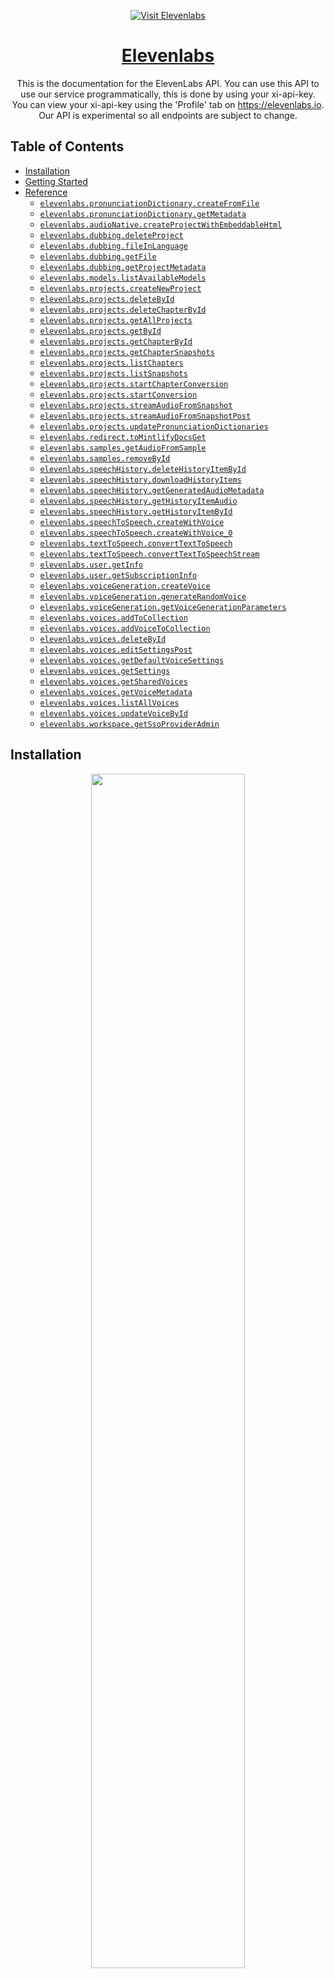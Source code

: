 <div align="center">

[![Visit Elevenlabs](./header.png)](https://elevenlabs.com)

# [Elevenlabs](https://elevenlabs.com)<a id="elevenlabs"></a>

This is the documentation for the ElevenLabs API. You can use this API to use our service programmatically, this is done by using your xi-api-key. <br/> You can view your xi-api-key using the 'Profile' tab on https://elevenlabs.io. Our API is experimental so all endpoints are subject to change.

</div>

## Table of Contents<a id="table-of-contents"></a>

<!-- toc -->

- [Installation](#installation)
- [Getting Started](#getting-started)
- [Reference](#reference)
  * [`elevenlabs.pronunciationDictionary.createFromFile`](#elevenlabspronunciationdictionarycreatefromfile)
  * [`elevenlabs.pronunciationDictionary.getMetadata`](#elevenlabspronunciationdictionarygetmetadata)
  * [`elevenlabs.audioNative.createProjectWithEmbeddableHtml`](#elevenlabsaudionativecreateprojectwithembeddablehtml)
  * [`elevenlabs.dubbing.deleteProject`](#elevenlabsdubbingdeleteproject)
  * [`elevenlabs.dubbing.fileInLanguage`](#elevenlabsdubbingfileinlanguage)
  * [`elevenlabs.dubbing.getFile`](#elevenlabsdubbinggetfile)
  * [`elevenlabs.dubbing.getProjectMetadata`](#elevenlabsdubbinggetprojectmetadata)
  * [`elevenlabs.models.listAvailableModels`](#elevenlabsmodelslistavailablemodels)
  * [`elevenlabs.projects.createNewProject`](#elevenlabsprojectscreatenewproject)
  * [`elevenlabs.projects.deleteById`](#elevenlabsprojectsdeletebyid)
  * [`elevenlabs.projects.deleteChapterById`](#elevenlabsprojectsdeletechapterbyid)
  * [`elevenlabs.projects.getAllProjects`](#elevenlabsprojectsgetallprojects)
  * [`elevenlabs.projects.getById`](#elevenlabsprojectsgetbyid)
  * [`elevenlabs.projects.getChapterById`](#elevenlabsprojectsgetchapterbyid)
  * [`elevenlabs.projects.getChapterSnapshots`](#elevenlabsprojectsgetchaptersnapshots)
  * [`elevenlabs.projects.listChapters`](#elevenlabsprojectslistchapters)
  * [`elevenlabs.projects.listSnapshots`](#elevenlabsprojectslistsnapshots)
  * [`elevenlabs.projects.startChapterConversion`](#elevenlabsprojectsstartchapterconversion)
  * [`elevenlabs.projects.startConversion`](#elevenlabsprojectsstartconversion)
  * [`elevenlabs.projects.streamAudioFromSnapshot`](#elevenlabsprojectsstreamaudiofromsnapshot)
  * [`elevenlabs.projects.streamAudioFromSnapshotPost`](#elevenlabsprojectsstreamaudiofromsnapshotpost)
  * [`elevenlabs.projects.updatePronunciationDictionaries`](#elevenlabsprojectsupdatepronunciationdictionaries)
  * [`elevenlabs.redirect.toMintlifyDocsGet`](#elevenlabsredirecttomintlifydocsget)
  * [`elevenlabs.samples.getAudioFromSample`](#elevenlabssamplesgetaudiofromsample)
  * [`elevenlabs.samples.removeById`](#elevenlabssamplesremovebyid)
  * [`elevenlabs.speechHistory.deleteHistoryItemById`](#elevenlabsspeechhistorydeletehistoryitembyid)
  * [`elevenlabs.speechHistory.downloadHistoryItems`](#elevenlabsspeechhistorydownloadhistoryitems)
  * [`elevenlabs.speechHistory.getGeneratedAudioMetadata`](#elevenlabsspeechhistorygetgeneratedaudiometadata)
  * [`elevenlabs.speechHistory.getHistoryItemAudio`](#elevenlabsspeechhistorygethistoryitemaudio)
  * [`elevenlabs.speechHistory.getHistoryItemById`](#elevenlabsspeechhistorygethistoryitembyid)
  * [`elevenlabs.speechToSpeech.createWithVoice`](#elevenlabsspeechtospeechcreatewithvoice)
  * [`elevenlabs.speechToSpeech.createWithVoice_0`](#elevenlabsspeechtospeechcreatewithvoice_0)
  * [`elevenlabs.textToSpeech.convertTextToSpeech`](#elevenlabstexttospeechconverttexttospeech)
  * [`elevenlabs.textToSpeech.convertTextToSpeechStream`](#elevenlabstexttospeechconverttexttospeechstream)
  * [`elevenlabs.user.getInfo`](#elevenlabsusergetinfo)
  * [`elevenlabs.user.getSubscriptionInfo`](#elevenlabsusergetsubscriptioninfo)
  * [`elevenlabs.voiceGeneration.createVoice`](#elevenlabsvoicegenerationcreatevoice)
  * [`elevenlabs.voiceGeneration.generateRandomVoice`](#elevenlabsvoicegenerationgeneraterandomvoice)
  * [`elevenlabs.voiceGeneration.getVoiceGenerationParameters`](#elevenlabsvoicegenerationgetvoicegenerationparameters)
  * [`elevenlabs.voices.addToCollection`](#elevenlabsvoicesaddtocollection)
  * [`elevenlabs.voices.addVoiceToCollection`](#elevenlabsvoicesaddvoicetocollection)
  * [`elevenlabs.voices.deleteById`](#elevenlabsvoicesdeletebyid)
  * [`elevenlabs.voices.editSettingsPost`](#elevenlabsvoiceseditsettingspost)
  * [`elevenlabs.voices.getDefaultVoiceSettings`](#elevenlabsvoicesgetdefaultvoicesettings)
  * [`elevenlabs.voices.getSettings`](#elevenlabsvoicesgetsettings)
  * [`elevenlabs.voices.getSharedVoices`](#elevenlabsvoicesgetsharedvoices)
  * [`elevenlabs.voices.getVoiceMetadata`](#elevenlabsvoicesgetvoicemetadata)
  * [`elevenlabs.voices.listAllVoices`](#elevenlabsvoiceslistallvoices)
  * [`elevenlabs.voices.updateVoiceById`](#elevenlabsvoicesupdatevoicebyid)
  * [`elevenlabs.workspace.getSsoProviderAdmin`](#elevenlabsworkspacegetssoprovideradmin)

<!-- tocstop -->

## Installation<a id="installation"></a>
<div align="center">
  <a href="https://konfigthis.com/sdk-sign-up?company=ElevenLabs&language=TypeScript">
    <img src="https://raw.githubusercontent.com/konfig-dev/brand-assets/HEAD/cta-images/typescript-cta.png" width="70%">
  </a>
</div>

## Getting Started<a id="getting-started"></a>

```typescript
import { ElevenLabs } from "eleven-labs-typescript-sdk";

const elevenlabs = new ElevenLabs({
  // Defining the base path is optional and defaults to https://api.elevenlabs.io
  // basePath: "https://api.elevenlabs.io",
});

const createFromFileResponse =
  await elevenlabs.pronunciationDictionary.createFromFile({
    name: "name_example",
  });

console.log(createFromFileResponse);
```

## Reference<a id="reference"></a>


### `elevenlabs.pronunciationDictionary.createFromFile`<a id="elevenlabspronunciationdictionarycreatefromfile"></a>

Creates a new pronunciation dictionary from a lexicon .PLS file

#### 🛠️ Usage<a id="🛠️-usage"></a>

```typescript
const createFromFileResponse =
  await elevenlabs.pronunciationDictionary.createFromFile({
    name: "name_example",
  });
```

#### ⚙️ Parameters<a id="⚙️-parameters"></a>

##### name: `string`<a id="name-string"></a>

The name of the pronunciation dictionary, used for identification only.

##### xiApiKey: `string`<a id="xiapikey-string"></a>

Your API key. This is required by most endpoints to access our API programatically. You can view your xi-api-key using the \'Profile\' tab on the website.

##### description: `string`<a id="description-string"></a>

A description of the pronunciation dictionary, used for identification only.

##### file: `Uint8Array | File | buffer.File`<a id="file-uint8array--file--bufferfile"></a>

A lexicon .pls file which we will use to initialize the project with.

#### 🔄 Return<a id="🔄-return"></a>

[AddPronunciationDictionaryResponseModel](./models/add-pronunciation-dictionary-response-model.ts)

#### 🌐 Endpoint<a id="🌐-endpoint"></a>

`/v1/pronunciation-dictionaries/add-from-file` `POST`

[🔙 **Back to Table of Contents**](#table-of-contents)

---


### `elevenlabs.pronunciationDictionary.getMetadata`<a id="elevenlabspronunciationdictionarygetmetadata"></a>

Get metadata for a pronunciation dictionary

#### 🛠️ Usage<a id="🛠️-usage"></a>

```typescript
const getMetadataResponse =
  await elevenlabs.pronunciationDictionary.getMetadata({
    pronunciationDictionaryId: "pronunciationDictionaryId_example",
  });
```

#### ⚙️ Parameters<a id="⚙️-parameters"></a>

##### pronunciationDictionaryId: `string`<a id="pronunciationdictionaryid-string"></a>

The id of the pronunciation dictionary

##### xiApiKey: `string`<a id="xiapikey-string"></a>

Your API key. This is required by most endpoints to access our API programatically. You can view your xi-api-key using the \'Profile\' tab on the website.

#### 🔄 Return<a id="🔄-return"></a>

[GetPronunciationDictionaryMetadataResponseModel](./models/get-pronunciation-dictionary-metadata-response-model.ts)

#### 🌐 Endpoint<a id="🌐-endpoint"></a>

`/v1/pronunciation-dictionaries/{pronunciation_dictionary_id}` `GET`

[🔙 **Back to Table of Contents**](#table-of-contents)

---


### `elevenlabs.audioNative.createProjectWithEmbeddableHtml`<a id="elevenlabsaudionativecreateprojectwithembeddablehtml"></a>

Creates AudioNative enabled project, optionally starts conversion and returns project id and embeddable html snippet.

#### 🛠️ Usage<a id="🛠️-usage"></a>

```typescript
const createProjectWithEmbeddableHtmlResponse =
  await elevenlabs.audioNative.createProjectWithEmbeddableHtml({
    name: "name_example",
    small: false,
    sessionization: 0,
    file: fs.readFileSync("/path/to/file"),
    auto_convert: false,
  });
```

#### ⚙️ Parameters<a id="⚙️-parameters"></a>

##### name: `string`<a id="name-string"></a>

Project name.

##### file: `Uint8Array | File | buffer.File`<a id="file-uint8array--file--bufferfile"></a>

Either txt or HTML input file containing the article content. HTML should be formatted as follows \\\'&lt;html&gt;&lt;body&gt;&lt;div&gt;&lt;p&gt;Your content&lt;/p&gt;&lt;h5&gt;More of your content&lt;/h5&gt;&lt;p&gt;Some more of your content&lt;/p&gt;&lt;/div&gt;&lt;/body&gt;&lt;/html&gt;\\\'

##### xiApiKey: `string`<a id="xiapikey-string"></a>

Your API key. This is required by most endpoints to access our API programatically. You can view your xi-api-key using the \'Profile\' tab on the website.

##### title: `string`<a id="title-string"></a>

Title used in the player and inserted at the top of the uploaded article. If not provided, the default title set in the Player settings is used.

##### image: `string`<a id="image-string"></a>

Image URL used in the player. If not provided, default image set in the Player settings is used.

##### author: `string`<a id="author-string"></a>

Author used in the player and inserted at the start of the uploaded article. If not provided, the default author set in the Player settings is used.

##### small: `boolean`<a id="small-boolean"></a>

Whether to use small player or not. If not provided, default value set in the Player settings is used.

##### textColor: `string`<a id="textcolor-string"></a>

Text color used in the player. If not provided, default text color set in the Player settings is used.

##### backgroundColor: `string`<a id="backgroundcolor-string"></a>

Background color used in the player. If not provided, default background color set in the Player settings is used.

##### sessionization: `number`<a id="sessionization-number"></a>

Specifies for how many minutes to persist the session across page reloads. If not provided, default sessionization set in the Player settings is used.

##### voiceId: `string`<a id="voiceid-string"></a>

Voice ID used to voice the content. If not provided, default voice ID set in the Player settings is used.

##### modelId: `string`<a id="modelid-string"></a>

TTS Model ID used in the player. If not provided, default model ID set in the Player settings is used.

##### autoConvert: `boolean`<a id="autoconvert-boolean"></a>

Whether to auto convert the project to audio or not.

#### 🔄 Return<a id="🔄-return"></a>

[AudioNativeCreateProjectResponseModel](./models/audio-native-create-project-response-model.ts)

#### 🌐 Endpoint<a id="🌐-endpoint"></a>

`/v1/audio-native` `POST`

[🔙 **Back to Table of Contents**](#table-of-contents)

---


### `elevenlabs.dubbing.deleteProject`<a id="elevenlabsdubbingdeleteproject"></a>

Deletes a dubbing project.

#### 🛠️ Usage<a id="🛠️-usage"></a>

```typescript
const deleteProjectResponse = await elevenlabs.dubbing.deleteProject({
  dubbingId: "dubbingId_example",
});
```

#### ⚙️ Parameters<a id="⚙️-parameters"></a>

##### dubbingId: `string`<a id="dubbingid-string"></a>

ID of the dubbing project.

##### xiApiKey: `string`<a id="xiapikey-string"></a>

Your API key. This is required by most endpoints to access our API programatically. You can view your xi-api-key using the \'Profile\' tab on the website.

#### 🌐 Endpoint<a id="🌐-endpoint"></a>

`/v1/dubbing/{dubbing_id}` `DELETE`

[🔙 **Back to Table of Contents**](#table-of-contents)

---


### `elevenlabs.dubbing.fileInLanguage`<a id="elevenlabsdubbingfileinlanguage"></a>

Dubs provided audio or video file into given language.

#### 🛠️ Usage<a id="🛠️-usage"></a>

```typescript
const fileInLanguageResponse = await elevenlabs.dubbing.fileInLanguage({
  source_lang: "auto",
  target_lang: "target_lang_example",
  num_speakers: 0,
  watermark: false,
  highest_resolution: false,
  dubbing_studio: false,
});
```

#### ⚙️ Parameters<a id="⚙️-parameters"></a>

##### targetLang: `string`<a id="targetlang-string"></a>

Target language.

##### xiApiKey: `string`<a id="xiapikey-string"></a>

Your API key. This is required by most endpoints to access our API programatically. You can view your xi-api-key using the \'Profile\' tab on the website.

##### mode: `string`<a id="mode-string"></a>

automatic or manual.

##### file: `Uint8Array | File | buffer.File`<a id="file-uint8array--file--bufferfile"></a>

One or more audio files to clone the voice from

##### csvFile: `Uint8Array | File | buffer.File`<a id="csvfile-uint8array--file--bufferfile"></a>

CSV file containing transcription/translation metadata

##### foregroundAudioFile: `Uint8Array | File | buffer.File`<a id="foregroundaudiofile-uint8array--file--bufferfile"></a>

For use only with csv input

##### backgroundAudioFile: `Uint8Array | File | buffer.File`<a id="backgroundaudiofile-uint8array--file--bufferfile"></a>

For use only with csv input

##### name: `string`<a id="name-string"></a>

Name of the dubbing project.

##### sourceUrl: `string`<a id="sourceurl-string"></a>

URL of the source video/audio file.

##### sourceLang: `string`<a id="sourcelang-string"></a>

Source language.

##### numSpeakers: `number`<a id="numspeakers-number"></a>

Number of speakers to use for the dubbing.

##### watermark: `boolean`<a id="watermark-boolean"></a>

Whether to apply watermark to the output video.

##### startTime: `number`<a id="starttime-number"></a>

Start time of the source video/audio file.

##### endTime: `number`<a id="endtime-number"></a>

End time of the source video/audio file.

##### highestResolution: `boolean`<a id="highestresolution-boolean"></a>

Whether to use the highest resolution available.

##### dubbingStudio: `boolean`<a id="dubbingstudio-boolean"></a>

Whether to prepare dub for edits in dubbing studio.

#### 🔄 Return<a id="🔄-return"></a>

[DoDubbingResponseModel](./models/do-dubbing-response-model.ts)

#### 🌐 Endpoint<a id="🌐-endpoint"></a>

`/v1/dubbing` `POST`

[🔙 **Back to Table of Contents**](#table-of-contents)

---


### `elevenlabs.dubbing.getFile`<a id="elevenlabsdubbinggetfile"></a>

Returns dubbed file.

#### 🛠️ Usage<a id="🛠️-usage"></a>

```typescript
const getFileResponse = await elevenlabs.dubbing.getFile({
  dubbingId: "dubbingId_example",
  languageCode: "languageCode_example",
});
```

#### ⚙️ Parameters<a id="⚙️-parameters"></a>

##### dubbingId: `string`<a id="dubbingid-string"></a>

ID of the dubbing project.

##### languageCode: `string`<a id="languagecode-string"></a>

ID of the language.

##### xiApiKey: `string`<a id="xiapikey-string"></a>

Your API key. This is required by most endpoints to access our API programatically. You can view your xi-api-key using the \'Profile\' tab on the website.

#### 🌐 Endpoint<a id="🌐-endpoint"></a>

`/v1/dubbing/{dubbing_id}/audio/{language_code}` `GET`

[🔙 **Back to Table of Contents**](#table-of-contents)

---


### `elevenlabs.dubbing.getProjectMetadata`<a id="elevenlabsdubbinggetprojectmetadata"></a>

Returns metadata about a dubbing project, including whether it's still in progress or not

#### 🛠️ Usage<a id="🛠️-usage"></a>

```typescript
const getProjectMetadataResponse = await elevenlabs.dubbing.getProjectMetadata({
  dubbingId: "dubbingId_example",
});
```

#### ⚙️ Parameters<a id="⚙️-parameters"></a>

##### dubbingId: `string`<a id="dubbingid-string"></a>

ID of the dubbing project.

##### xiApiKey: `string`<a id="xiapikey-string"></a>

Your API key. This is required by most endpoints to access our API programatically. You can view your xi-api-key using the \'Profile\' tab on the website.

#### 🌐 Endpoint<a id="🌐-endpoint"></a>

`/v1/dubbing/{dubbing_id}` `GET`

[🔙 **Back to Table of Contents**](#table-of-contents)

---


### `elevenlabs.models.listAvailableModels`<a id="elevenlabsmodelslistavailablemodels"></a>

Gets a list of available models.

#### 🛠️ Usage<a id="🛠️-usage"></a>

```typescript
const listAvailableModelsResponse = await elevenlabs.models.listAvailableModels(
  {}
);
```

#### ⚙️ Parameters<a id="⚙️-parameters"></a>

##### xiApiKey: `string`<a id="xiapikey-string"></a>

Your API key. This is required by most endpoints to access our API programatically. You can view your xi-api-key using the \'Profile\' tab on the website.

#### 🔄 Return<a id="🔄-return"></a>

[ModelResponseModel](./models/model-response-model.ts)

#### 🌐 Endpoint<a id="🌐-endpoint"></a>

`/v1/models` `GET`

[🔙 **Back to Table of Contents**](#table-of-contents)

---


### `elevenlabs.projects.createNewProject`<a id="elevenlabsprojectscreatenewproject"></a>

Creates a new project, it can be either initialized as blank, from a document or from a URL.

#### 🛠️ Usage<a id="🛠️-usage"></a>

```typescript
const createNewProjectResponse = await elevenlabs.projects.createNewProject({
  name: "name_example",
  default_title_voice_id: "default_title_voice_id_example",
  default_paragraph_voice_id: "default_paragraph_voice_id_example",
  default_model_id: "default_model_id_example",
  quality_preset: "standard",
  acx_volume_normalization: false,
  volume_normalization: false,
  pronunciation_dictionary_locators: [
    "pronunciation_dictionary_locators_example",
  ],
});
```

#### ⚙️ Parameters<a id="⚙️-parameters"></a>

##### name: `string`<a id="name-string"></a>

The name of the project, used for identification only.

##### defaultTitleVoiceId: `string`<a id="defaulttitlevoiceid-string"></a>

The voice_id that corresponds to the default voice used for new titles.

##### defaultParagraphVoiceId: `string`<a id="defaultparagraphvoiceid-string"></a>

The voice_id that corresponds to the default voice used for new paragraphs.

##### defaultModelId: `string`<a id="defaultmodelid-string"></a>

The model_id of the model to be used for this project, you can query GET https://api.elevenlabs.io/v1/models to list all available models.

##### pronunciationDictionaryLocators: `string`[]<a id="pronunciationdictionarylocators-string"></a>

A list of pronunciation dictionary locators (id, version_id) encoded as a list of JSON strings for pronunciation dictionaries to be applied to the text.  A list of json encoded strings is required as adding projects may occur through formData as opposed to jsonBody

##### xiApiKey: `string`<a id="xiapikey-string"></a>

Your API key. This is required by most endpoints to access our API programatically. You can view your xi-api-key using the \'Profile\' tab on the website.

##### title: `string`<a id="title-string"></a>

An optional name of the author of the project, this will be added as metadata to the mp3 file on project / chapter download.

##### fromUrl: `string`<a id="fromurl-string"></a>

An optional URL from which we will extract content to initialize the project. If this is set, \\\'from_url\\\' must be null. If neither \\\'from_url\\\' or \\\'from_document\\\' are provided we will initialize the project as blank.

##### fromDocument: `Uint8Array | File | buffer.File`<a id="fromdocument-uint8array--file--bufferfile"></a>

An optional .epub, .pdf, .txt or similar file can be provided. If provided, we will initialize the project with its content. If this is set, \\\'from_url\\\' must be null.  If neither \\\'from_url\\\' or \\\'from_document\\\' are provided we will initialize the project as blank.

##### qualityPreset: `string`<a id="qualitypreset-string"></a>

Output quality of the generated audio. Must be one of: standard - standard output format, 128kbps with 44.1kHz sample rate. high - high quality output format, 192kbps with 44.1kHz sample rate and major improvements on our side. Using this setting increases the character cost by 20%. ultra - ultra quality output format, 192kbps with 44.1kHz sample rate and highest improvements on our side. Using this setting increases the character cost by 50%. 

##### author: `string`<a id="author-string"></a>

An optional name of the author of the project, this will be added as metadata to the mp3 file on project / chapter download.

##### isbnNumber: `string`<a id="isbnnumber-string"></a>

An optional ISBN number of the project you want to create, this will be added as metadata to the mp3 file on project / chapter download.

##### acxVolumeNormalization: `boolean`<a id="acxvolumenormalization-boolean"></a>

[Deprecated] When the project is downloaded, should the returned audio have postprocessing in order to make it compliant with audiobook normalized volume requirements

##### volumeNormalization: `boolean`<a id="volumenormalization-boolean"></a>

When the project is downloaded, should the returned audio have postprocessing in order to make it compliant with audiobook normalized volume requirements

##### callbackUrl: `string`<a id="callbackurl-string"></a>

A url that will be called by our service when the project is converted with a json containing the status of the conversion

#### 🔄 Return<a id="🔄-return"></a>

[AddProjectResponseModel](./models/add-project-response-model.ts)

#### 🌐 Endpoint<a id="🌐-endpoint"></a>

`/v1/projects/add` `POST`

[🔙 **Back to Table of Contents**](#table-of-contents)

---


### `elevenlabs.projects.deleteById`<a id="elevenlabsprojectsdeletebyid"></a>

Delete a project by its project_id.

#### 🛠️ Usage<a id="🛠️-usage"></a>

```typescript
const deleteByIdResponse = await elevenlabs.projects.deleteById({
  projectId: "projectId_example",
});
```

#### ⚙️ Parameters<a id="⚙️-parameters"></a>

##### projectId: `string`<a id="projectid-string"></a>

The project_id of the project, you can query GET https://api.elevenlabs.io/v1/projects to list all available projects.

##### xiApiKey: `string`<a id="xiapikey-string"></a>

Your API key. This is required by most endpoints to access our API programatically. You can view your xi-api-key using the \'Profile\' tab on the website.

#### 🌐 Endpoint<a id="🌐-endpoint"></a>

`/v1/projects/{project_id}` `DELETE`

[🔙 **Back to Table of Contents**](#table-of-contents)

---


### `elevenlabs.projects.deleteChapterById`<a id="elevenlabsprojectsdeletechapterbyid"></a>

Delete a chapter by its chapter_id.

#### 🛠️ Usage<a id="🛠️-usage"></a>

```typescript
const deleteChapterByIdResponse = await elevenlabs.projects.deleteChapterById({
  projectId: "projectId_example",
  chapterId: "chapterId_example",
});
```

#### ⚙️ Parameters<a id="⚙️-parameters"></a>

##### projectId: `string`<a id="projectid-string"></a>

The project_id of the project, you can query GET https://api.elevenlabs.io/v1/projects to list all available projects.

##### chapterId: `string`<a id="chapterid-string"></a>

The chapter_id of the chapter. You can query GET https://api.elevenlabs.io/v1/projects/{project_id}/chapters to list all available chapters for a project.

##### xiApiKey: `string`<a id="xiapikey-string"></a>

Your API key. This is required by most endpoints to access our API programatically. You can view your xi-api-key using the \'Profile\' tab on the website.

#### 🌐 Endpoint<a id="🌐-endpoint"></a>

`/v1/projects/{project_id}/chapters/{chapter_id}` `DELETE`

[🔙 **Back to Table of Contents**](#table-of-contents)

---


### `elevenlabs.projects.getAllProjects`<a id="elevenlabsprojectsgetallprojects"></a>

Returns a list of your projects together and its metadata.

#### 🛠️ Usage<a id="🛠️-usage"></a>

```typescript
const getAllProjectsResponse = await elevenlabs.projects.getAllProjects({});
```

#### ⚙️ Parameters<a id="⚙️-parameters"></a>

##### xiApiKey: `string`<a id="xiapikey-string"></a>

Your API key. This is required by most endpoints to access our API programatically. You can view your xi-api-key using the \'Profile\' tab on the website.

#### 🔄 Return<a id="🔄-return"></a>

[GetProjectsResponseModel](./models/get-projects-response-model.ts)

#### 🌐 Endpoint<a id="🌐-endpoint"></a>

`/v1/projects` `GET`

[🔙 **Back to Table of Contents**](#table-of-contents)

---


### `elevenlabs.projects.getById`<a id="elevenlabsprojectsgetbyid"></a>

Returns information about a specific project. This endpoint returns more detailed information about a project than GET api.elevenlabs.io/v1/projects.

#### 🛠️ Usage<a id="🛠️-usage"></a>

```typescript
const getByIdResponse = await elevenlabs.projects.getById({
  projectId: "projectId_example",
});
```

#### ⚙️ Parameters<a id="⚙️-parameters"></a>

##### projectId: `string`<a id="projectid-string"></a>

The project_id of the project, you can query GET https://api.elevenlabs.io/v1/projects to list all available projects.

##### xiApiKey: `string`<a id="xiapikey-string"></a>

Your API key. This is required by most endpoints to access our API programatically. You can view your xi-api-key using the \'Profile\' tab on the website.

#### 🔄 Return<a id="🔄-return"></a>

[ProjectExtendedResponseModel](./models/project-extended-response-model.ts)

#### 🌐 Endpoint<a id="🌐-endpoint"></a>

`/v1/projects/{project_id}` `GET`

[🔙 **Back to Table of Contents**](#table-of-contents)

---


### `elevenlabs.projects.getChapterById`<a id="elevenlabsprojectsgetchapterbyid"></a>

Returns information about a specific chapter.

#### 🛠️ Usage<a id="🛠️-usage"></a>

```typescript
const getChapterByIdResponse = await elevenlabs.projects.getChapterById({
  projectId: "projectId_example",
  chapterId: "chapterId_example",
});
```

#### ⚙️ Parameters<a id="⚙️-parameters"></a>

##### projectId: `string`<a id="projectid-string"></a>

The project_id of the project, you can query GET https://api.elevenlabs.io/v1/projects to list all available projects.

##### chapterId: `string`<a id="chapterid-string"></a>

The chapter_id of the chapter. You can query GET https://api.elevenlabs.io/v1/projects/{project_id}/chapters to list all available chapters for a project.

##### xiApiKey: `string`<a id="xiapikey-string"></a>

Your API key. This is required by most endpoints to access our API programatically. You can view your xi-api-key using the \'Profile\' tab on the website.

#### 🔄 Return<a id="🔄-return"></a>

[ChapterResponseModel](./models/chapter-response-model.ts)

#### 🌐 Endpoint<a id="🌐-endpoint"></a>

`/v1/projects/{project_id}/chapters/{chapter_id}` `GET`

[🔙 **Back to Table of Contents**](#table-of-contents)

---


### `elevenlabs.projects.getChapterSnapshots`<a id="elevenlabsprojectsgetchaptersnapshots"></a>

Gets information about all the snapshots of a chapter, each snapshot corresponds can be downloaded as audio. Whenever a chapter is converted a snapshot will be automatically created.

#### 🛠️ Usage<a id="🛠️-usage"></a>

```typescript
const getChapterSnapshotsResponse =
  await elevenlabs.projects.getChapterSnapshots({
    projectId: "projectId_example",
    chapterId: "chapterId_example",
  });
```

#### ⚙️ Parameters<a id="⚙️-parameters"></a>

##### projectId: `string`<a id="projectid-string"></a>

The project_id of the project, you can query GET https://api.elevenlabs.io/v1/projects to list all available projects.

##### chapterId: `string`<a id="chapterid-string"></a>

The chapter_id of the chapter. You can query GET https://api.elevenlabs.io/v1/projects/{project_id}/chapters to list all available chapters for a project.

##### xiApiKey: `string`<a id="xiapikey-string"></a>

Your API key. This is required by most endpoints to access our API programatically. You can view your xi-api-key using the \'Profile\' tab on the website.

#### 🔄 Return<a id="🔄-return"></a>

[ChapterSnapshotsResponseModel](./models/chapter-snapshots-response-model.ts)

#### 🌐 Endpoint<a id="🌐-endpoint"></a>

`/v1/projects/{project_id}/chapters/{chapter_id}/snapshots` `GET`

[🔙 **Back to Table of Contents**](#table-of-contents)

---


### `elevenlabs.projects.listChapters`<a id="elevenlabsprojectslistchapters"></a>

Returns a list of your chapters for a project together and its metadata.

#### 🛠️ Usage<a id="🛠️-usage"></a>

```typescript
const listChaptersResponse = await elevenlabs.projects.listChapters({
  projectId: "projectId_example",
});
```

#### ⚙️ Parameters<a id="⚙️-parameters"></a>

##### projectId: `string`<a id="projectid-string"></a>

The project_id of the project, you can query GET https://api.elevenlabs.io/v1/projects to list all available projects.

##### xiApiKey: `string`<a id="xiapikey-string"></a>

Your API key. This is required by most endpoints to access our API programatically. You can view your xi-api-key using the \'Profile\' tab on the website.

#### 🔄 Return<a id="🔄-return"></a>

[GetChaptersResponseModel](./models/get-chapters-response-model.ts)

#### 🌐 Endpoint<a id="🌐-endpoint"></a>

`/v1/projects/{project_id}/chapters` `GET`

[🔙 **Back to Table of Contents**](#table-of-contents)

---


### `elevenlabs.projects.listSnapshots`<a id="elevenlabsprojectslistsnapshots"></a>

Gets the snapshots of a project.

#### 🛠️ Usage<a id="🛠️-usage"></a>

```typescript
const listSnapshotsResponse = await elevenlabs.projects.listSnapshots({
  projectId: "projectId_example",
});
```

#### ⚙️ Parameters<a id="⚙️-parameters"></a>

##### projectId: `string`<a id="projectid-string"></a>

The project_id of the project, you can query GET https://api.elevenlabs.io/v1/projects to list all available projects.

##### xiApiKey: `string`<a id="xiapikey-string"></a>

Your API key. This is required by most endpoints to access our API programatically. You can view your xi-api-key using the \'Profile\' tab on the website.

#### 🔄 Return<a id="🔄-return"></a>

[ProjectSnapshotsResponseModel](./models/project-snapshots-response-model.ts)

#### 🌐 Endpoint<a id="🌐-endpoint"></a>

`/v1/projects/{project_id}/snapshots` `GET`

[🔙 **Back to Table of Contents**](#table-of-contents)

---


### `elevenlabs.projects.startChapterConversion`<a id="elevenlabsprojectsstartchapterconversion"></a>

Starts conversion of a specific chapter.

#### 🛠️ Usage<a id="🛠️-usage"></a>

```typescript
const startChapterConversionResponse =
  await elevenlabs.projects.startChapterConversion({
    projectId: "projectId_example",
    chapterId: "chapterId_example",
  });
```

#### ⚙️ Parameters<a id="⚙️-parameters"></a>

##### projectId: `string`<a id="projectid-string"></a>

The project_id of the project, you can query GET https://api.elevenlabs.io/v1/projects to list all available projects.

##### chapterId: `string`<a id="chapterid-string"></a>

The chapter_id of the chapter. You can query GET https://api.elevenlabs.io/v1/projects/{project_id}/chapters to list all available chapters for a project.

##### xiApiKey: `string`<a id="xiapikey-string"></a>

Your API key. This is required by most endpoints to access our API programatically. You can view your xi-api-key using the \'Profile\' tab on the website.

#### 🌐 Endpoint<a id="🌐-endpoint"></a>

`/v1/projects/{project_id}/chapters/{chapter_id}/convert` `POST`

[🔙 **Back to Table of Contents**](#table-of-contents)

---


### `elevenlabs.projects.startConversion`<a id="elevenlabsprojectsstartconversion"></a>

Starts conversion of a project and all of its chapters.

#### 🛠️ Usage<a id="🛠️-usage"></a>

```typescript
const startConversionResponse = await elevenlabs.projects.startConversion({
  projectId: "projectId_example",
});
```

#### ⚙️ Parameters<a id="⚙️-parameters"></a>

##### projectId: `string`<a id="projectid-string"></a>

The project_id of the project, you can query GET https://api.elevenlabs.io/v1/projects to list all available projects.

##### xiApiKey: `string`<a id="xiapikey-string"></a>

Your API key. This is required by most endpoints to access our API programatically. You can view your xi-api-key using the \'Profile\' tab on the website.

#### 🌐 Endpoint<a id="🌐-endpoint"></a>

`/v1/projects/{project_id}/convert` `POST`

[🔙 **Back to Table of Contents**](#table-of-contents)

---


### `elevenlabs.projects.streamAudioFromSnapshot`<a id="elevenlabsprojectsstreamaudiofromsnapshot"></a>

Stream the audio from a project snapshot.

#### 🛠️ Usage<a id="🛠️-usage"></a>

```typescript
const streamAudioFromSnapshotResponse =
  await elevenlabs.projects.streamAudioFromSnapshot({
    projectId: "projectId_example",
    projectSnapshotId: "projectSnapshotId_example",
  });
```

#### ⚙️ Parameters<a id="⚙️-parameters"></a>

##### projectId: `string`<a id="projectid-string"></a>

The project_id of the project, you can query GET https://api.elevenlabs.io/v1/projects to list all available projects.

##### projectSnapshotId: `string`<a id="projectsnapshotid-string"></a>

The project_snapshot_id of the project snapshot. You can query GET /v1/projects/{project_id}/snapshots to list all available snapshots for a project.

##### xiApiKey: `string`<a id="xiapikey-string"></a>

Your API key. This is required by most endpoints to access our API programatically. You can view your xi-api-key using the \'Profile\' tab on the website.

#### 🌐 Endpoint<a id="🌐-endpoint"></a>

`/v1/projects/{project_id}/snapshots/{project_snapshot_id}/stream` `POST`

[🔙 **Back to Table of Contents**](#table-of-contents)

---


### `elevenlabs.projects.streamAudioFromSnapshotPost`<a id="elevenlabsprojectsstreamaudiofromsnapshotpost"></a>

Stream the audio from a chapter snapshot. Use GET /v1/projects/{project_id}/chapters/{chapter_id}/snapshots to return the chapter snapshots of a chapter.

#### 🛠️ Usage<a id="🛠️-usage"></a>

```typescript
const streamAudioFromSnapshotPostResponse =
  await elevenlabs.projects.streamAudioFromSnapshotPost({
    projectId: "projectId_example",
    chapterId: "chapterId_example",
    chapterSnapshotId: "chapterSnapshotId_example",
  });
```

#### ⚙️ Parameters<a id="⚙️-parameters"></a>

##### projectId: `string`<a id="projectid-string"></a>

The project_id of the project, you can query GET https://api.elevenlabs.io/v1/projects to list all available projects.

##### chapterId: `string`<a id="chapterid-string"></a>

The chapter_id of the chapter. You can query GET https://api.elevenlabs.io/v1/projects/{project_id}/chapters to list all available chapters for a project.

##### chapterSnapshotId: `string`<a id="chaptersnapshotid-string"></a>

The chapter_snapshot_id of the chapter snapshot. You can query GET /v1/projects/{project_id}/chapters/{chapter_id}/snapshots to the all available snapshots for a chapter.

##### xiApiKey: `string`<a id="xiapikey-string"></a>

Your API key. This is required by most endpoints to access our API programatically. You can view your xi-api-key using the \'Profile\' tab on the website.

#### 🌐 Endpoint<a id="🌐-endpoint"></a>

`/v1/projects/{project_id}/chapters/{chapter_id}/snapshots/{chapter_snapshot_id}/stream` `POST`

[🔙 **Back to Table of Contents**](#table-of-contents)

---


### `elevenlabs.projects.updatePronunciationDictionaries`<a id="elevenlabsprojectsupdatepronunciationdictionaries"></a>

Updates the set of pronunciation dictionaries acting on a project. This will automatically mark text within this project as requiring reconverting where the new dictionary would apply or the old one no longer does.

#### 🛠️ Usage<a id="🛠️-usage"></a>

```typescript
const updatePronunciationDictionariesResponse =
  await elevenlabs.projects.updatePronunciationDictionaries({
    projectId: "projectId_example",
    pronunciation_dictionary_locators: [
      {
        pronunciation_dictionary_id: "pronunciation_dictionary_id_example",
        version_id: "version_id_example",
      },
    ],
  });
```

#### ⚙️ Parameters<a id="⚙️-parameters"></a>

##### pronunciation_dictionary_locators: [`PronunciationDictionaryVersionLocatorDBModel`](./models/pronunciation-dictionary-version-locator-dbmodel.ts)[]<a id="pronunciation_dictionary_locators-pronunciationdictionaryversionlocatordbmodelmodelspronunciation-dictionary-version-locator-dbmodelts"></a>

A list of pronunciation dictionary locators (id, version_id) encoded as a list of JSON strings for pronunciation dictionaries to be applied to the text.  A list of json encoded strings is required as adding projects may occur through formData as opposed to jsonBody

##### projectId: `string`<a id="projectid-string"></a>

The project_id of the project, you can query GET https://api.elevenlabs.io/v1/projects to list all available projects.

##### xiApiKey: `string`<a id="xiapikey-string"></a>

Your API key. This is required by most endpoints to access our API programatically. You can view your xi-api-key using the \'Profile\' tab on the website.

#### 🌐 Endpoint<a id="🌐-endpoint"></a>

`/v1/projects/{project_id}/update-pronunciation-dictionaries` `POST`

[🔙 **Back to Table of Contents**](#table-of-contents)

---


### `elevenlabs.redirect.toMintlifyDocsGet`<a id="elevenlabsredirecttomintlifydocsget"></a>

Redirect To Mintlify

#### 🛠️ Usage<a id="🛠️-usage"></a>

```typescript
const toMintlifyDocsGetResponse = await elevenlabs.redirect.toMintlifyDocsGet();
```

#### 🌐 Endpoint<a id="🌐-endpoint"></a>

`/docs` `GET`

[🔙 **Back to Table of Contents**](#table-of-contents)

---


### `elevenlabs.samples.getAudioFromSample`<a id="elevenlabssamplesgetaudiofromsample"></a>

Returns the audio corresponding to a sample attached to a voice.

#### 🛠️ Usage<a id="🛠️-usage"></a>

```typescript
const getAudioFromSampleResponse = await elevenlabs.samples.getAudioFromSample({
  voiceId: "voiceId_example",
  sampleId: "sampleId_example",
});
```

#### ⚙️ Parameters<a id="⚙️-parameters"></a>

##### voiceId: `string`<a id="voiceid-string"></a>

Voice ID to be used, you can use https://api.elevenlabs.io/v1/voices to list all the available voices.

##### sampleId: `string`<a id="sampleid-string"></a>

Sample ID to be used, you can use GET https://api.elevenlabs.io/v1/voices/{voice_id} to list all the available samples for a voice.

##### xiApiKey: `string`<a id="xiapikey-string"></a>

Your API key. This is required by most endpoints to access our API programatically. You can view your xi-api-key using the \'Profile\' tab on the website.

#### 🌐 Endpoint<a id="🌐-endpoint"></a>

`/v1/voices/{voice_id}/samples/{sample_id}/audio` `GET`

[🔙 **Back to Table of Contents**](#table-of-contents)

---


### `elevenlabs.samples.removeById`<a id="elevenlabssamplesremovebyid"></a>

Removes a sample by its ID.

#### 🛠️ Usage<a id="🛠️-usage"></a>

```typescript
const removeByIdResponse = await elevenlabs.samples.removeById({
  voiceId: "voiceId_example",
  sampleId: "sampleId_example",
});
```

#### ⚙️ Parameters<a id="⚙️-parameters"></a>

##### voiceId: `string`<a id="voiceid-string"></a>

Voice ID to be used, you can use https://api.elevenlabs.io/v1/voices to list all the available voices.

##### sampleId: `string`<a id="sampleid-string"></a>

Sample ID to be used, you can use GET https://api.elevenlabs.io/v1/voices/{voice_id} to list all the available samples for a voice.

##### xiApiKey: `string`<a id="xiapikey-string"></a>

Your API key. This is required by most endpoints to access our API programatically. You can view your xi-api-key using the \'Profile\' tab on the website.

#### 🌐 Endpoint<a id="🌐-endpoint"></a>

`/v1/voices/{voice_id}/samples/{sample_id}` `DELETE`

[🔙 **Back to Table of Contents**](#table-of-contents)

---


### `elevenlabs.speechHistory.deleteHistoryItemById`<a id="elevenlabsspeechhistorydeletehistoryitembyid"></a>

Delete a history item by its ID

#### 🛠️ Usage<a id="🛠️-usage"></a>

```typescript
const deleteHistoryItemByIdResponse =
  await elevenlabs.speechHistory.deleteHistoryItemById({
    historyItemId: "historyItemId_example",
  });
```

#### ⚙️ Parameters<a id="⚙️-parameters"></a>

##### historyItemId: `string`<a id="historyitemid-string"></a>

History item ID to be used, you can use GET https://api.elevenlabs.io/v1/history to receive a list of history items and their IDs.

##### xiApiKey: `string`<a id="xiapikey-string"></a>

Your API key. This is required by most endpoints to access our API programatically. You can view your xi-api-key using the \'Profile\' tab on the website.

#### 🌐 Endpoint<a id="🌐-endpoint"></a>

`/v1/history/{history_item_id}` `DELETE`

[🔙 **Back to Table of Contents**](#table-of-contents)

---


### `elevenlabs.speechHistory.downloadHistoryItems`<a id="elevenlabsspeechhistorydownloadhistoryitems"></a>

Download one or more history items. If one history item ID is provided, we will return a single audio file. If more than one history item IDs are provided, we will provide the history items packed into a .zip file.

#### 🛠️ Usage<a id="🛠️-usage"></a>

```typescript
const downloadHistoryItemsResponse =
  await elevenlabs.speechHistory.downloadHistoryItems({
    history_item_ids: ["history_item_ids_example"],
  });
```

#### ⚙️ Parameters<a id="⚙️-parameters"></a>

##### history_item_ids: `string`[]<a id="history_item_ids-string"></a>

A list of history items to download, you can get IDs of history items and other metadata using the GET https://api.elevenlabs.io/v1/history endpoint.

##### xiApiKey: `string`<a id="xiapikey-string"></a>

Your API key. This is required by most endpoints to access our API programatically. You can view your xi-api-key using the \'Profile\' tab on the website.

#### 🌐 Endpoint<a id="🌐-endpoint"></a>

`/v1/history/download` `POST`

[🔙 **Back to Table of Contents**](#table-of-contents)

---


### `elevenlabs.speechHistory.getGeneratedAudioMetadata`<a id="elevenlabsspeechhistorygetgeneratedaudiometadata"></a>

Returns metadata about all your generated audio.

#### 🛠️ Usage<a id="🛠️-usage"></a>

```typescript
const getGeneratedAudioMetadataResponse =
  await elevenlabs.speechHistory.getGeneratedAudioMetadata({
    pageSize: 100,
  });
```

#### ⚙️ Parameters<a id="⚙️-parameters"></a>

##### pageSize: `number`<a id="pagesize-number"></a>

How many history items to return at maximum. Can not exceed 1000, defaults to 100.

##### startAfterHistoryItemId: `string`<a id="startafterhistoryitemid-string"></a>

After which ID to start fetching, use this parameter to paginate across a large collection of history items. In case this parameter is not provided history items will be fetched starting from the most recently created one ordered descending by their creation date.

##### voiceId: `string`<a id="voiceid-string"></a>

Voice ID to be filtered for, you can use GET https://api.elevenlabs.io/v1/voices to receive a list of voices and their IDs.

##### xiApiKey: `string`<a id="xiapikey-string"></a>

Your API key. This is required by most endpoints to access our API programatically. You can view your xi-api-key using the \'Profile\' tab on the website.

#### 🔄 Return<a id="🔄-return"></a>

[GetSpeechHistoryResponseModel](./models/get-speech-history-response-model.ts)

#### 🌐 Endpoint<a id="🌐-endpoint"></a>

`/v1/history` `GET`

[🔙 **Back to Table of Contents**](#table-of-contents)

---


### `elevenlabs.speechHistory.getHistoryItemAudio`<a id="elevenlabsspeechhistorygethistoryitemaudio"></a>

Returns the audio of an history item.

#### 🛠️ Usage<a id="🛠️-usage"></a>

```typescript
const getHistoryItemAudioResponse =
  await elevenlabs.speechHistory.getHistoryItemAudio({
    historyItemId: "historyItemId_example",
  });
```

#### ⚙️ Parameters<a id="⚙️-parameters"></a>

##### historyItemId: `string`<a id="historyitemid-string"></a>

History item ID to be used, you can use GET https://api.elevenlabs.io/v1/history to receive a list of history items and their IDs.

##### xiApiKey: `string`<a id="xiapikey-string"></a>

Your API key. This is required by most endpoints to access our API programatically. You can view your xi-api-key using the \'Profile\' tab on the website.

#### 🌐 Endpoint<a id="🌐-endpoint"></a>

`/v1/history/{history_item_id}/audio` `GET`

[🔙 **Back to Table of Contents**](#table-of-contents)

---


### `elevenlabs.speechHistory.getHistoryItemById`<a id="elevenlabsspeechhistorygethistoryitembyid"></a>

Returns information about an history item by its ID.

#### 🛠️ Usage<a id="🛠️-usage"></a>

```typescript
const getHistoryItemByIdResponse =
  await elevenlabs.speechHistory.getHistoryItemById({
    historyItemId: "historyItemId_example",
  });
```

#### ⚙️ Parameters<a id="⚙️-parameters"></a>

##### historyItemId: `string`<a id="historyitemid-string"></a>

History item ID to be used, you can use GET https://api.elevenlabs.io/v1/history to receive a list of history items and their IDs.

##### xiApiKey: `string`<a id="xiapikey-string"></a>

Your API key. This is required by most endpoints to access our API programatically. You can view your xi-api-key using the \'Profile\' tab on the website.

#### 🔄 Return<a id="🔄-return"></a>

[SpeechHistoryItemResponseModel](./models/speech-history-item-response-model.ts)

#### 🌐 Endpoint<a id="🌐-endpoint"></a>

`/v1/history/{history_item_id}` `GET`

[🔙 **Back to Table of Contents**](#table-of-contents)

---


### `elevenlabs.speechToSpeech.createWithVoice`<a id="elevenlabsspeechtospeechcreatewithvoice"></a>

Create speech by combining the content and emotion of the uploaded audio with a voice of your choice.

#### 🛠️ Usage<a id="🛠️-usage"></a>

```typescript
const createWithVoiceResponse = await elevenlabs.speechToSpeech.createWithVoice(
  {
    voiceId: "voiceId_example",
    optimizeStreamingLatency: 0,
    audio: fs.readFileSync("/path/to/file"),
    model_id: "eleven_english_sts_v2",
  }
);
```

#### ⚙️ Parameters<a id="⚙️-parameters"></a>

##### voiceId: `string`<a id="voiceid-string"></a>

Voice ID to be used, you can use https://api.elevenlabs.io/v1/voices to list all the available voices.

##### audio: `Uint8Array | File | buffer.File`<a id="audio-uint8array--file--bufferfile"></a>

The audio file which holds the content and emotion that will control the generated speech.

##### optimizeStreamingLatency: `number`<a id="optimizestreaminglatency-number"></a>

You can turn on latency optimizations at some cost of quality. The best possible final latency varies by model. Possible values: 0 - default mode (no latency optimizations) 1 - normal latency optimizations (about 50% of possible latency improvement of option 3) 2 - strong latency optimizations (about 75% of possible latency improvement of option 3) 3 - max latency optimizations 4 - max latency optimizations, but also with text normalizer turned off for even more latency savings (best latency, but can mispronounce eg numbers and dates).  Defaults to 0. 

##### xiApiKey: `string`<a id="xiapikey-string"></a>

Your API key. This is required by most endpoints to access our API programatically. You can view your xi-api-key using the \'Profile\' tab on the website.

##### modelId: `string`<a id="modelid-string"></a>

Identifier of the model that will be used, you can query them using GET /v1/models. The model needs to have support for speech to speech, you can check this using the can_do_voice_conversion property.

##### voiceSettings: `string`<a id="voicesettings-string"></a>

Voice settings overriding stored setttings for the given voice. They are applied only on the given request. Needs to be send as a JSON encoded string.

#### 🌐 Endpoint<a id="🌐-endpoint"></a>

`/v1/speech-to-speech/{voice_id}` `POST`

[🔙 **Back to Table of Contents**](#table-of-contents)

---


### `elevenlabs.speechToSpeech.createWithVoice_0`<a id="elevenlabsspeechtospeechcreatewithvoice_0"></a>

Create speech by combining the content and emotion of the uploaded audio with a voice of your choice and returns an audio stream.

#### 🛠️ Usage<a id="🛠️-usage"></a>

```typescript
const createWithVoice_0Response =
  await elevenlabs.speechToSpeech.createWithVoice_0({
    voiceId: "voiceId_example",
    optimizeStreamingLatency: 0,
    audio: fs.readFileSync("/path/to/file"),
    model_id: "eleven_english_sts_v2",
  });
```

#### ⚙️ Parameters<a id="⚙️-parameters"></a>

##### voiceId: `string`<a id="voiceid-string"></a>

Voice ID to be used, you can use https://api.elevenlabs.io/v1/voices to list all the available voices.

##### audio: `Uint8Array | File | buffer.File`<a id="audio-uint8array--file--bufferfile"></a>

The audio file which holds the content and emotion that will control the generated speech.

##### optimizeStreamingLatency: `number`<a id="optimizestreaminglatency-number"></a>

You can turn on latency optimizations at some cost of quality. The best possible final latency varies by model. Possible values: 0 - default mode (no latency optimizations) 1 - normal latency optimizations (about 50% of possible latency improvement of option 3) 2 - strong latency optimizations (about 75% of possible latency improvement of option 3) 3 - max latency optimizations 4 - max latency optimizations, but also with text normalizer turned off for even more latency savings (best latency, but can mispronounce eg numbers and dates).  Defaults to 0. 

##### xiApiKey: `string`<a id="xiapikey-string"></a>

Your API key. This is required by most endpoints to access our API programatically. You can view your xi-api-key using the \'Profile\' tab on the website.

##### modelId: `string`<a id="modelid-string"></a>

Identifier of the model that will be used, you can query them using GET /v1/models. The model needs to have support for speech to speech, you can check this using the can_do_voice_conversion property.

##### voiceSettings: `string`<a id="voicesettings-string"></a>

Voice settings overriding stored setttings for the given voice. They are applied only on the given request. Needs to be send as a JSON encoded string.

#### 🌐 Endpoint<a id="🌐-endpoint"></a>

`/v1/speech-to-speech/{voice_id}/stream` `POST`

[🔙 **Back to Table of Contents**](#table-of-contents)

---


### `elevenlabs.textToSpeech.convertTextToSpeech`<a id="elevenlabstexttospeechconverttexttospeech"></a>

Converts text into speech using a voice of your choice and returns audio.

#### 🛠️ Usage<a id="🛠️-usage"></a>

```typescript
const convertTextToSpeechResponse =
  await elevenlabs.textToSpeech.convertTextToSpeech({
    voiceId: "voiceId_example",
    optimizeStreamingLatency: 0,
    outputFormat: "mp3_44100_128",
    text: "text_example",
    model_id: "eleven_monolingual_v1",
    pronunciation_dictionary_locators: [],
  });
```

#### ⚙️ Parameters<a id="⚙️-parameters"></a>

##### text: `string`<a id="text-string"></a>

The text that will get converted into speech.

##### voiceId: `string`<a id="voiceid-string"></a>

Voice ID to be used, you can use https://api.elevenlabs.io/v1/voices to list all the available voices.

##### model_id: `string`<a id="model_id-string"></a>

Identifier of the model that will be used, you can query them using GET /v1/models. The model needs to have support for text to speech, you can check this using the can_do_text_to_speech property.

##### voice_settings: [`VoiceSettingsResponseModel`](./models/voice-settings-response-model.ts)<a id="voice_settings-voicesettingsresponsemodelmodelsvoice-settings-response-modelts"></a>

Voice settings overriding stored setttings for the given voice. They are applied only on the given request.

##### pronunciation_dictionary_locators: [`PronunciationDictionaryVersionLocatorDBModel`](./models/pronunciation-dictionary-version-locator-dbmodel.ts)[]<a id="pronunciation_dictionary_locators-pronunciationdictionaryversionlocatordbmodelmodelspronunciation-dictionary-version-locator-dbmodelts"></a>

A list of pronunciation dictionary locators (id, version_id) to be applied to the text. They will be applied in order. You may have up to 3 locators per request

##### optimizeStreamingLatency: `number`<a id="optimizestreaminglatency-number"></a>

You can turn on latency optimizations at some cost of quality. The best possible final latency varies by model. Possible values: 0 - default mode (no latency optimizations) 1 - normal latency optimizations (about 50% of possible latency improvement of option 3) 2 - strong latency optimizations (about 75% of possible latency improvement of option 3) 3 - max latency optimizations 4 - max latency optimizations, but also with text normalizer turned off for even more latency savings (best latency, but can mispronounce eg numbers and dates).  Defaults to 0. 

##### outputFormat: `string`<a id="outputformat-string"></a>

Output format of the generated audio. Must be one of: mp3_22050_32 - output format, mp3 with 22.05kHz sample rate at 32kbps. mp3_44100_32 - output format, mp3 with 44.1kHz sample rate at 32kbps. mp3_44100_64 - output format, mp3 with 44.1kHz sample rate at 64kbps. mp3_44100_96 - output format, mp3 with 44.1kHz sample rate at 96kbps. mp3_44100_128 - default output format, mp3 with 44.1kHz sample rate at 128kbps. mp3_44100_192 - output format, mp3 with 44.1kHz sample rate at 192kbps. Requires you to be subscribed to Creator tier or above. pcm_16000 - PCM format (S16LE) with 16kHz sample rate. pcm_22050 - PCM format (S16LE) with 22.05kHz sample rate. pcm_24000 - PCM format (S16LE) with 24kHz sample rate. pcm_44100 - PCM format (S16LE) with 44.1kHz sample rate. Requires you to be subscribed to Independent Publisher tier or above. ulaw_8000 - μ-law format (sometimes written mu-law, often approximated as u-law) with 8kHz sample rate. Note that this format is commonly used for Twilio audio inputs. 

##### xiApiKey: `string`<a id="xiapikey-string"></a>

Your API key. This is required by most endpoints to access our API programatically. You can view your xi-api-key using the \'Profile\' tab on the website.

#### 🌐 Endpoint<a id="🌐-endpoint"></a>

`/v1/text-to-speech/{voice_id}` `POST`

[🔙 **Back to Table of Contents**](#table-of-contents)

---


### `elevenlabs.textToSpeech.convertTextToSpeechStream`<a id="elevenlabstexttospeechconverttexttospeechstream"></a>

Converts text into speech using a voice of your choice and returns audio as an audio stream.

#### 🛠️ Usage<a id="🛠️-usage"></a>

```typescript
const convertTextToSpeechStreamResponse =
  await elevenlabs.textToSpeech.convertTextToSpeechStream({
    voiceId: "voiceId_example",
    optimizeStreamingLatency: 0,
    outputFormat: "mp3_44100_128",
    text: "text_example",
    model_id: "eleven_monolingual_v1",
    pronunciation_dictionary_locators: [],
  });
```

#### ⚙️ Parameters<a id="⚙️-parameters"></a>

##### text: `string`<a id="text-string"></a>

The text that will get converted into speech.

##### voiceId: `string`<a id="voiceid-string"></a>

Voice ID to be used, you can use https://api.elevenlabs.io/v1/voices to list all the available voices.

##### model_id: `string`<a id="model_id-string"></a>

Identifier of the model that will be used, you can query them using GET /v1/models. The model needs to have support for text to speech, you can check this using the can_do_text_to_speech property.

##### voice_settings: [`VoiceSettingsResponseModel`](./models/voice-settings-response-model.ts)<a id="voice_settings-voicesettingsresponsemodelmodelsvoice-settings-response-modelts"></a>

Voice settings overriding stored setttings for the given voice. They are applied only on the given request.

##### pronunciation_dictionary_locators: [`PronunciationDictionaryVersionLocatorDBModel`](./models/pronunciation-dictionary-version-locator-dbmodel.ts)[]<a id="pronunciation_dictionary_locators-pronunciationdictionaryversionlocatordbmodelmodelspronunciation-dictionary-version-locator-dbmodelts"></a>

A list of pronunciation dictionary locators (id, version_id) to be applied to the text. They will be applied in order. You may have up to 3 locators per request

##### optimizeStreamingLatency: `number`<a id="optimizestreaminglatency-number"></a>

You can turn on latency optimizations at some cost of quality. The best possible final latency varies by model. Possible values: 0 - default mode (no latency optimizations) 1 - normal latency optimizations (about 50% of possible latency improvement of option 3) 2 - strong latency optimizations (about 75% of possible latency improvement of option 3) 3 - max latency optimizations 4 - max latency optimizations, but also with text normalizer turned off for even more latency savings (best latency, but can mispronounce eg numbers and dates).  Defaults to 0. 

##### outputFormat: `string`<a id="outputformat-string"></a>

Output format of the generated audio. Must be one of: mp3_22050_32 - output format, mp3 with 22.05kHz sample rate at 32kbps. mp3_44100_32 - output format, mp3 with 44.1kHz sample rate at 32kbps. mp3_44100_64 - output format, mp3 with 44.1kHz sample rate at 64kbps. mp3_44100_96 - output format, mp3 with 44.1kHz sample rate at 96kbps. mp3_44100_128 - default output format, mp3 with 44.1kHz sample rate at 128kbps. mp3_44100_192 - output format, mp3 with 44.1kHz sample rate at 192kbps. Requires you to be subscribed to Creator tier or above. pcm_16000 - PCM format (S16LE) with 16kHz sample rate. pcm_22050 - PCM format (S16LE) with 22.05kHz sample rate. pcm_24000 - PCM format (S16LE) with 24kHz sample rate. pcm_44100 - PCM format (S16LE) with 44.1kHz sample rate. Requires you to be subscribed to Independent Publisher tier or above. ulaw_8000 - μ-law format (sometimes written mu-law, often approximated as u-law) with 8kHz sample rate. Note that this format is commonly used for Twilio audio inputs. 

##### xiApiKey: `string`<a id="xiapikey-string"></a>

Your API key. This is required by most endpoints to access our API programatically. You can view your xi-api-key using the \'Profile\' tab on the website.

#### 🌐 Endpoint<a id="🌐-endpoint"></a>

`/v1/text-to-speech/{voice_id}/stream` `POST`

[🔙 **Back to Table of Contents**](#table-of-contents)

---


### `elevenlabs.user.getInfo`<a id="elevenlabsusergetinfo"></a>

Gets information about the user

#### 🛠️ Usage<a id="🛠️-usage"></a>

```typescript
const getInfoResponse = await elevenlabs.user.getInfo({});
```

#### ⚙️ Parameters<a id="⚙️-parameters"></a>

##### xiApiKey: `string`<a id="xiapikey-string"></a>

Your API key. This is required by most endpoints to access our API programatically. You can view your xi-api-key using the \'Profile\' tab on the website.

#### 🔄 Return<a id="🔄-return"></a>

[UserResponseModel](./models/user-response-model.ts)

#### 🌐 Endpoint<a id="🌐-endpoint"></a>

`/v1/user` `GET`

[🔙 **Back to Table of Contents**](#table-of-contents)

---


### `elevenlabs.user.getSubscriptionInfo`<a id="elevenlabsusergetsubscriptioninfo"></a>

Gets extended information about the users subscription

#### 🛠️ Usage<a id="🛠️-usage"></a>

```typescript
const getSubscriptionInfoResponse = await elevenlabs.user.getSubscriptionInfo(
  {}
);
```

#### ⚙️ Parameters<a id="⚙️-parameters"></a>

##### xiApiKey: `string`<a id="xiapikey-string"></a>

Your API key. This is required by most endpoints to access our API programatically. You can view your xi-api-key using the \'Profile\' tab on the website.

#### 🔄 Return<a id="🔄-return"></a>

[ExtendedSubscriptionResponseModel](./models/extended-subscription-response-model.ts)

#### 🌐 Endpoint<a id="🌐-endpoint"></a>

`/v1/user/subscription` `GET`

[🔙 **Back to Table of Contents**](#table-of-contents)

---


### `elevenlabs.voiceGeneration.createVoice`<a id="elevenlabsvoicegenerationcreatevoice"></a>

Create a previously generated voice. This endpoint should be called after you fetched a generated_voice_id using /v1/voice-generation/generate-voice.

#### 🛠️ Usage<a id="🛠️-usage"></a>

```typescript
const createVoiceResponse = await elevenlabs.voiceGeneration.createVoice({
  voice_name: "voice_name_example",
  voice_description: "voice_description_example",
  generated_voice_id: "generated_voice_id_example",
});
```

#### ⚙️ Parameters<a id="⚙️-parameters"></a>

##### voice_name: `string`<a id="voice_name-string"></a>

Name to use for the created voice.

##### voice_description: `string`<a id="voice_description-string"></a>

Description to use for the created voice.

##### generated_voice_id: `string`<a id="generated_voice_id-string"></a>

The generated_voice_id to create, call POST /v1/voice-generation/generate-voice and fetch the generated_voice_id from the response header if don\\\'t have one yet.

##### labels: Record<string, `string`><a id="labels-record"></a>

Optional, metadata to add to the created voice. Defaults to None.

##### xiApiKey: `string`<a id="xiapikey-string"></a>

Your API key. This is required by most endpoints to access our API programatically. You can view your xi-api-key using the \'Profile\' tab on the website.

#### 🔄 Return<a id="🔄-return"></a>

[VoiceResponseModel](./models/voice-response-model.ts)

#### 🌐 Endpoint<a id="🌐-endpoint"></a>

`/v1/voice-generation/create-voice` `POST`

[🔙 **Back to Table of Contents**](#table-of-contents)

---


### `elevenlabs.voiceGeneration.generateRandomVoice`<a id="elevenlabsvoicegenerationgeneraterandomvoice"></a>

Generate a random voice based on parameters. This method returns a generated_voice_id in the response header, and a sample of the voice in the body. If you like the generated voice call /v1/voice-generation/create-voice with the generated_voice_id to create the voice.

#### 🛠️ Usage<a id="🛠️-usage"></a>

```typescript
const generateRandomVoiceResponse =
  await elevenlabs.voiceGeneration.generateRandomVoice({
    gender: "female",
    accent: "accent_example",
    age: "young",
    accent_strength: 3.14,
    text: "text_example",
  });
```

#### ⚙️ Parameters<a id="⚙️-parameters"></a>

##### gender: `string`<a id="gender-string"></a>

Category code corresponding to the gender of the generated voice. Possible values: female, male.

##### accent: `string`<a id="accent-string"></a>

Category code corresponding to the accent of the generated voice. Possible values: american, british, african, australian, indian.

##### age: `string`<a id="age-string"></a>

Category code corresponding to the age of the generated voice. Possible values: young, middle_aged, old.

##### accent_strength: `number`<a id="accent_strength-number"></a>

The strength of the accent of the generated voice. Has to be between 0.3 and 2.0.

##### text: `string`<a id="text-string"></a>

Text to generate, text length has to be between 100 and 1000.

##### xiApiKey: `string`<a id="xiapikey-string"></a>

Your API key. This is required by most endpoints to access our API programatically. You can view your xi-api-key using the \'Profile\' tab on the website.

#### 🌐 Endpoint<a id="🌐-endpoint"></a>

`/v1/voice-generation/generate-voice` `POST`

[🔙 **Back to Table of Contents**](#table-of-contents)

---


### `elevenlabs.voiceGeneration.getVoiceGenerationParameters`<a id="elevenlabsvoicegenerationgetvoicegenerationparameters"></a>

Get possible parameters for the /v1/voice-generation/generate-voice endpoint.

#### 🛠️ Usage<a id="🛠️-usage"></a>

```typescript
const getVoiceGenerationParametersResponse =
  await elevenlabs.voiceGeneration.getVoiceGenerationParameters();
```

#### 🔄 Return<a id="🔄-return"></a>

[VoiceGenerationParameterResponseModel](./models/voice-generation-parameter-response-model.ts)

#### 🌐 Endpoint<a id="🌐-endpoint"></a>

`/v1/voice-generation/generate-voice/parameters` `GET`

[🔙 **Back to Table of Contents**](#table-of-contents)

---


### `elevenlabs.voices.addToCollection`<a id="elevenlabsvoicesaddtocollection"></a>

Add a sharing voice to your collection of voices in VoiceLab.

#### 🛠️ Usage<a id="🛠️-usage"></a>

```typescript
const addToCollectionResponse = await elevenlabs.voices.addToCollection({
  publicUserId: "publicUserId_example",
  voiceId: "voiceId_example",
  new_name: "new_name_example",
});
```

#### ⚙️ Parameters<a id="⚙️-parameters"></a>

##### new_name: `string`<a id="new_name-string"></a>

The name that identifies this voice. This will be displayed in the dropdown of the website.

##### publicUserId: `string`<a id="publicuserid-string"></a>

Public user ID used to publicly identify ElevenLabs users.

##### voiceId: `string`<a id="voiceid-string"></a>

Voice ID to be used, you can use https://api.elevenlabs.io/v1/voices to list all the available voices.

##### xiApiKey: `string`<a id="xiapikey-string"></a>

Your API key. This is required by most endpoints to access our API programatically. You can view your xi-api-key using the \'Profile\' tab on the website.

#### 🔄 Return<a id="🔄-return"></a>

[AddVoiceResponseModel](./models/add-voice-response-model.ts)

#### 🌐 Endpoint<a id="🌐-endpoint"></a>

`/v1/voices/add/{public_user_id}/{voice_id}` `POST`

[🔙 **Back to Table of Contents**](#table-of-contents)

---


### `elevenlabs.voices.addVoiceToCollection`<a id="elevenlabsvoicesaddvoicetocollection"></a>

Add a new voice to your collection of voices in VoiceLab.

#### 🛠️ Usage<a id="🛠️-usage"></a>

```typescript
const addVoiceToCollectionResponse =
  await elevenlabs.voices.addVoiceToCollection({
    name: "name_example",
    files: [fs.readFileSync("/path/to/file")],
  });
```

#### ⚙️ Parameters<a id="⚙️-parameters"></a>

##### name: `string`<a id="name-string"></a>

The name that identifies this voice. This will be displayed in the dropdown of the website.

##### files: `Uint8Array | File | buffer.File`[]<a id="files-uint8array--file--bufferfile"></a>

One or more audio files to clone the voice from

##### xiApiKey: `string`<a id="xiapikey-string"></a>

Your API key. This is required by most endpoints to access our API programatically. You can view your xi-api-key using the \'Profile\' tab on the website.

##### description: `string`<a id="description-string"></a>

How would you describe the voice?

##### labels: `string`<a id="labels-string"></a>

Serialized labels dictionary for the voice.

#### 🔄 Return<a id="🔄-return"></a>

[AddVoiceResponseModel](./models/add-voice-response-model.ts)

#### 🌐 Endpoint<a id="🌐-endpoint"></a>

`/v1/voices/add` `POST`

[🔙 **Back to Table of Contents**](#table-of-contents)

---


### `elevenlabs.voices.deleteById`<a id="elevenlabsvoicesdeletebyid"></a>

Deletes a voice by its ID.

#### 🛠️ Usage<a id="🛠️-usage"></a>

```typescript
const deleteByIdResponse = await elevenlabs.voices.deleteById({
  voiceId: "voiceId_example",
});
```

#### ⚙️ Parameters<a id="⚙️-parameters"></a>

##### voiceId: `string`<a id="voiceid-string"></a>

Voice ID to be used, you can use https://api.elevenlabs.io/v1/voices to list all the available voices.

##### xiApiKey: `string`<a id="xiapikey-string"></a>

Your API key. This is required by most endpoints to access our API programatically. You can view your xi-api-key using the \'Profile\' tab on the website.

#### 🌐 Endpoint<a id="🌐-endpoint"></a>

`/v1/voices/{voice_id}` `DELETE`

[🔙 **Back to Table of Contents**](#table-of-contents)

---


### `elevenlabs.voices.editSettingsPost`<a id="elevenlabsvoiceseditsettingspost"></a>

Edit your settings for a specific voice. "similarity_boost" corresponds to"Clarity + Similarity Enhancement" in the web app and "stability" corresponds to "Stability" slider in the web app.

#### 🛠️ Usage<a id="🛠️-usage"></a>

```typescript
const editSettingsPostResponse = await elevenlabs.voices.editSettingsPost({
  voiceId: "voiceId_example",
  stability: 3.14,
  similarity_boost: 3.14,
  style: 0,
  use_speaker_boost: true,
});
```

#### ⚙️ Parameters<a id="⚙️-parameters"></a>

##### stability: `number`<a id="stability-number"></a>

##### similarity_boost: `number`<a id="similarity_boost-number"></a>

##### voiceId: `string`<a id="voiceid-string"></a>

Voice ID to be used, you can use https://api.elevenlabs.io/v1/voices to list all the available voices.

##### style: `number`<a id="style-number"></a>

##### use_speaker_boost: `boolean`<a id="use_speaker_boost-boolean"></a>

##### xiApiKey: `string`<a id="xiapikey-string"></a>

Your API key. This is required by most endpoints to access our API programatically. You can view your xi-api-key using the \'Profile\' tab on the website.

#### 🌐 Endpoint<a id="🌐-endpoint"></a>

`/v1/voices/{voice_id}/settings/edit` `POST`

[🔙 **Back to Table of Contents**](#table-of-contents)

---


### `elevenlabs.voices.getDefaultVoiceSettings`<a id="elevenlabsvoicesgetdefaultvoicesettings"></a>

Gets the default settings for voices. "similarity_boost" corresponds to"Clarity + Similarity Enhancement" in the web app and "stability" corresponds to "Stability" slider in the web app.

#### 🛠️ Usage<a id="🛠️-usage"></a>

```typescript
const getDefaultVoiceSettingsResponse =
  await elevenlabs.voices.getDefaultVoiceSettings();
```

#### 🔄 Return<a id="🔄-return"></a>

[VoiceSettingsResponseModel](./models/voice-settings-response-model.ts)

#### 🌐 Endpoint<a id="🌐-endpoint"></a>

`/v1/voices/settings/default` `GET`

[🔙 **Back to Table of Contents**](#table-of-contents)

---


### `elevenlabs.voices.getSettings`<a id="elevenlabsvoicesgetsettings"></a>

Returns the settings for a specific voice. "similarity_boost" corresponds to"Clarity + Similarity Enhancement" in the web app and "stability" corresponds to "Stability" slider in the web app.

#### 🛠️ Usage<a id="🛠️-usage"></a>

```typescript
const getSettingsResponse = await elevenlabs.voices.getSettings({
  voiceId: "voiceId_example",
});
```

#### ⚙️ Parameters<a id="⚙️-parameters"></a>

##### voiceId: `string`<a id="voiceid-string"></a>

Voice ID to be used, you can use https://api.elevenlabs.io/v1/voices to list all the available voices.

##### xiApiKey: `string`<a id="xiapikey-string"></a>

Your API key. This is required by most endpoints to access our API programatically. You can view your xi-api-key using the \'Profile\' tab on the website.

#### 🔄 Return<a id="🔄-return"></a>

[VoiceSettingsResponseModel](./models/voice-settings-response-model.ts)

#### 🌐 Endpoint<a id="🌐-endpoint"></a>

`/v1/voices/{voice_id}/settings` `GET`

[🔙 **Back to Table of Contents**](#table-of-contents)

---


### `elevenlabs.voices.getSharedVoices`<a id="elevenlabsvoicesgetsharedvoices"></a>

Gets a list of shared voices.

#### 🛠️ Usage<a id="🛠️-usage"></a>

```typescript
const getSharedVoicesResponse = await elevenlabs.voices.getSharedVoices({
  pageSize: 30,
  featured: false,
  page: 0,
});
```

#### ⚙️ Parameters<a id="⚙️-parameters"></a>

##### pageSize: `number`<a id="pagesize-number"></a>

How many shared voices to return at maximum. Can not exceed 500, defaults to 30.

##### category: `string`<a id="category-string"></a>

voice category used for filtering

##### gender: `string`<a id="gender-string"></a>

gender used for filtering

##### age: `string`<a id="age-string"></a>

age used for filtering

##### accent: `string`<a id="accent-string"></a>

accent used for filtering

##### search: `string`<a id="search-string"></a>

search term used for filtering

##### useCases: `string`[]<a id="usecases-string"></a>

use-case used for filtering

##### descriptives: `string`[]<a id="descriptives-string"></a>

search term used for filtering

##### sort: `string`<a id="sort-string"></a>

sort criteria

##### featured: `boolean`<a id="featured-boolean"></a>

Filter featured voices

##### page: `number`<a id="page-number"></a>

##### xiApiKey: `string`<a id="xiapikey-string"></a>

Your API key. This is required by most endpoints to access our API programatically. You can view your xi-api-key using the \'Profile\' tab on the website.

#### 🔄 Return<a id="🔄-return"></a>

[GetLibraryVoicesResponseModel](./models/get-library-voices-response-model.ts)

#### 🌐 Endpoint<a id="🌐-endpoint"></a>

`/v1/shared-voices` `GET`

[🔙 **Back to Table of Contents**](#table-of-contents)

---


### `elevenlabs.voices.getVoiceMetadata`<a id="elevenlabsvoicesgetvoicemetadata"></a>

Returns metadata about a specific voice.

#### 🛠️ Usage<a id="🛠️-usage"></a>

```typescript
const getVoiceMetadataResponse = await elevenlabs.voices.getVoiceMetadata({
  voiceId: "voiceId_example",
  withSettings: false,
});
```

#### ⚙️ Parameters<a id="⚙️-parameters"></a>

##### voiceId: `string`<a id="voiceid-string"></a>

Voice ID to be used, you can use https://api.elevenlabs.io/v1/voices to list all the available voices.

##### withSettings: `boolean`<a id="withsettings-boolean"></a>

If set will return settings information corresponding to the voice, requires authorization.

##### xiApiKey: `string`<a id="xiapikey-string"></a>

Your API key. This is required by most endpoints to access our API programatically. You can view your xi-api-key using the \'Profile\' tab on the website.

#### 🔄 Return<a id="🔄-return"></a>

[VoiceResponseModel](./models/voice-response-model.ts)

#### 🌐 Endpoint<a id="🌐-endpoint"></a>

`/v1/voices/{voice_id}` `GET`

[🔙 **Back to Table of Contents**](#table-of-contents)

---


### `elevenlabs.voices.listAllVoices`<a id="elevenlabsvoiceslistallvoices"></a>

Gets a list of all available voices for a user.

#### 🛠️ Usage<a id="🛠️-usage"></a>

```typescript
const listAllVoicesResponse = await elevenlabs.voices.listAllVoices({});
```

#### ⚙️ Parameters<a id="⚙️-parameters"></a>

##### xiApiKey: `string`<a id="xiapikey-string"></a>

Your API key. This is required by most endpoints to access our API programatically. You can view your xi-api-key using the \'Profile\' tab on the website.

#### 🔄 Return<a id="🔄-return"></a>

[GetVoicesResponseModel](./models/get-voices-response-model.ts)

#### 🌐 Endpoint<a id="🌐-endpoint"></a>

`/v1/voices` `GET`

[🔙 **Back to Table of Contents**](#table-of-contents)

---


### `elevenlabs.voices.updateVoiceById`<a id="elevenlabsvoicesupdatevoicebyid"></a>

Edit a voice created by you.

#### 🛠️ Usage<a id="🛠️-usage"></a>

```typescript
const updateVoiceByIdResponse = await elevenlabs.voices.updateVoiceById({
  voiceId: "voiceId_example",
  name: "name_example",
});
```

#### ⚙️ Parameters<a id="⚙️-parameters"></a>

##### voiceId: `string`<a id="voiceid-string"></a>

Voice ID to be used, you can use https://api.elevenlabs.io/v1/voices to list all the available voices.

##### name: `string`<a id="name-string"></a>

The name that identifies this voice. This will be displayed in the dropdown of the website.

##### xiApiKey: `string`<a id="xiapikey-string"></a>

Your API key. This is required by most endpoints to access our API programatically. You can view your xi-api-key using the \'Profile\' tab on the website.

##### description: `string`<a id="description-string"></a>

How would you describe the voice?

##### files: `Uint8Array | File | buffer.File`[]<a id="files-uint8array--file--bufferfile"></a>

Audio files to add to the voice

##### labels: `string`<a id="labels-string"></a>

Serialized labels dictionary for the voice.

#### 🌐 Endpoint<a id="🌐-endpoint"></a>

`/v1/voices/{voice_id}/edit` `POST`

[🔙 **Back to Table of Contents**](#table-of-contents)

---


### `elevenlabs.workspace.getSsoProviderAdmin`<a id="elevenlabsworkspacegetssoprovideradmin"></a>

Get Sso Provider Admin

#### 🛠️ Usage<a id="🛠️-usage"></a>

```typescript
const getSsoProviderAdminResponse =
  await elevenlabs.workspace.getSsoProviderAdmin({
    workspaceId: "workspaceId_example",
  });
```

#### ⚙️ Parameters<a id="⚙️-parameters"></a>

##### workspaceId: `string`<a id="workspaceid-string"></a>

#### 🔄 Return<a id="🔄-return"></a>

[SsoProviderDBModel](./models/sso-provider-dbmodel.ts)

#### 🌐 Endpoint<a id="🌐-endpoint"></a>

`/admin/{admin_url_prefix}/sso-provider` `GET`

[🔙 **Back to Table of Contents**](#table-of-contents)

---


## Author<a id="author"></a>
This TypeScript package is automatically generated by [Konfig](https://konfigthis.com)
